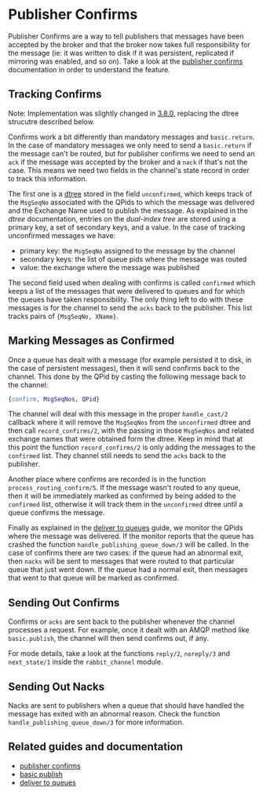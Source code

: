 # Publisher Confirms #

Publisher Confirms are a way to tell publishers that messages have
been accepted by the broker and that the broker now takes full
responsibility for the message (ie: it was written to disk if it was
persistent, replicated if mirroring was enabled, and so on). Take a
look at the
[publisher confirms](https://www.rabbitmq.com/confirms.html)
documentation in order to understand the feature.

## Tracking Confirms ##

Note: Implementation was slightly changed in
[3.8.0](https://github.com/rabbitmq/rabbitmq-server/pull/1893),
replacing the dtree strucutre described below.

Confirms work a bit differently than mandatory messages and
`basic.return`. In the case of mandatory messages we only need to send
a `basic.return` if the message can't be routed, but for publisher
confirms we need to send an `ack` if the message was accepted by the
broker and a `nack` if that's not the case. This means we need two
fields in the channel's state record in order to track this
information.

The first one is a
[dtree](https://github.com/rabbitmq/rabbitmq-server/blob/v3.7.28/src/dtree.erl)
stored in the field `unconfirmed`, which keeps track of the `MsgSeqNo`
associated with the QPids to which the message was delivered and
the Exchange Name used to publish the message. As explained in the
_dtree_ documentation, entries on the _dual-index tree_ are stored
using a primary key, a set of secondary keys, and a value. In the case
of tracking unconfirmed messages we have:

- primary key: the `MsgSeqNo` assigned to the message by the channel
- secondary keys: the list of queue pids where the message was routed
- value: the exchange where the message was published

The second field used when dealing with confirms is called `confirmed`
which keeps a list of the messages that were delivered to queues and
for which the queues have taken responsibility. The only thing left to
do with these messages is for the channel to send the `acks` back to
the publisher. This list tracks pairs of `{MsgSeqNo, XName}`.

## Marking Messages as Confirmed ##

Once a queue has dealt with a message (for example persisted it to
disk, in the case of persistent messages), then it will send confirms
back to the channel. This done by the QPid by casting the following
message back to the channel:

```erlang
{confirm, MsgSeqNos, QPid}
```

The channel will deal with this message in the proper `handle_cast/2`
callback where it will remove the `MsgSeqNos` from the `unconfirmed`
dtree and then call `record_confirms/2`, with the passing in those
`MsgSeqNos` and related exchange names that were obtained form the
dtree. Keep in mind that at this point the function `record_confirms/2`
is only adding the messages to the `confirmed` list. They channel
still needs to send the `acks` back to the publisher.

Another place where confirms are recorded is in the function
`process_routing_confirm/5`. If the message wasn't routed to any
queue, then it will be immediately marked as confirmed by being added
to the `confirmed` list, otherwise it will track them in the
`unconfirmed` dtree until a queue confirms the message.

Finally as explained in the
[deliver to queues](./deliver_to_queues.md) guide, we monitor the
QPids where the message was delivered. If the monitor reports that the
queue has crashed the function `handle_publishing_queue_down/3` will
be called. In the case of confirms there are two cases: if the queue
had an abnormal exit, then `nacks` will be sent to messages that were
routed to that particular queue that just went down. If the queue had
a normal exit, then messages that went to that queue will be marked as
confirmed.

## Sending Out Confirms ##

Confirms or `acks` are sent back to the publisher whenever the channel
processes a request. For example, once it dealt with an AMQP method
like `basic.publish`, the channel will then send confirms out, if any.

For mode details, take a look at the functions `reply/2`, `noreply/3`
and `next_state/1` inside the `rabbit_channel` module.

## Sending Out Nacks ##

Nacks are sent to publishers when a queue that should have handled the
message has exited with an abnormal reason. Check the function
`handle_publishing_queue_down/3` for more information.

## Related guides and documentation ##

- [publisher confirms](https://www.rabbitmq.com/confirms.html)
- [basic publish](./basic_publish.md)
- [deliver to queues](./deliver_to_queues.md)
